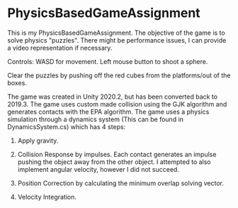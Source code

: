 # PhysicsBasedGameAssignment


This is my PhysicsBasedGameAssignment.
The objective of the game is to solve physics "puzzles".
There might be performance issues, I can provide a video representation if necessary.

Controls: 
WASD for movement.
Left mouse button to shoot a sphere.


Clear the puzzles by pushing off the red cubes from the platforms/out of the boxes.

The game was created in Unity 2020.2, but has been converted back to 2019.3.
The game uses custom made collision using the GJK algorithm and generates contacts with the EPA algorithm.
The game uses a physics simulation through a dynamics system (This can be found in DynamicsSystem.cs) which has 4 steps: 

1. Apply gravity.

2. Collision Response by impulses. 
Each contact generates an impulse pushing the object away from the other object.
I attempted to also implement angular velocity, however I did not succeed.

3. Position Correction by calculating the minimum overlap solving vector.

4. Velocity Integration.
